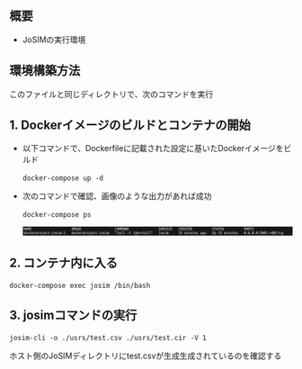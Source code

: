 ## 概要
- JoSIMの実行環境

## 環境構築方法

 このファイルと同じディレクトリで、次のコマンドを実行

## 

## 1. Dockerイメージのビルドとコンテナの開始

- 以下コマンドで、Dockerfileに記載された設定に基いたDockerイメージをビルド

    `docker-compose up -d`


- 次のコマンドで確認、画像のような出力があれば成功

    `docker-compose ps`

    ![Architecture diagram](images/docker-compose-check.png)


## 2. コンテナ内に入る
```
docker-compose exec josim /bin/bash
```

## 3. josimコマンドの実行
```
josim-cli -o ./usrs/test.csv ./usrs/test.cir -V 1
```
ホスト側のJoSIMディレクトリにtest.csvが生成生成されているのを確認する